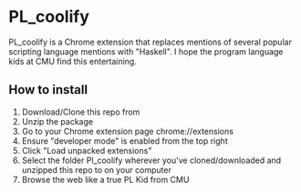 # PL_coolify

PL_coolify is a Chrome extension that replaces mentions of several popular scripting language
mentions with "Haskell". I hope the program language kids at CMU find this entertaining.

## How to install

1. Download/Clone this repo from
2. Unzip the package
2. Go to your Chrome extension page chrome://extensions
3. Ensure "developer mode" is enabled from the top right
4. Click "Load unpacked extensions"
5. Select the folder Pl_coolify wherever you've cloned/downloaded and unzipped this repo to
   on your computer
6. Browse the web like a true PL Kid from CMU
